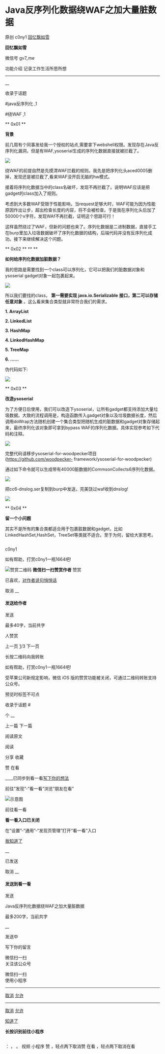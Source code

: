 #  Java反序列化数据绕WAF之加大量脏数据

原创 c0ny1 [ 回忆飘如雪 ](javascript:void\(0\);)

**回忆飘如雪** ![]()

微信号 gv7_me

功能介绍 记录工作生活所思所想

____

__

收录于话题

#java反序列化 ,1

#绕WAF ,1

**  0x01 **

 **背景**

  

  

前几周有个同事发给我一个授权的站点,需要拿下webshell权限。发现存在Java反序列化漏洞，但是有WAF,ysoserial生成的序列化数据直接就被拦截了。

![](https://raw.githubusercontent.com/tuchuang9/tc1/refs/heads/main/public/20210830104323.png)

绕WAF的前提自然是先摸清WAF拦截的规则。我先是把序列化头aced0005删掉，发现还是被拦截了,看来WAF没开启无脑的hw模式。

  

接着将序列化数据当中的class名破坏，发现不再拦截了。说明WAF应该是把gadget的class加入了规则。

  

考虑到大多数WAF受限于性能影响，当request足够大时，WAF可能为因为性能原因作出让步，超出检查长度的内容，将不会被检查。于是我在序列化头后加了50000个x字符，发现WAf不再拦截，证明这个思路可行！

  

这样虽然绕过了WAF，但新的问题也来了。序列化数据是二进制数据，直接手工在burp里加入垃圾数据破坏了序列化数据的结构，后端代码并没有反序列化成功。接下来继续解决这个问题。

  

  

 **  0x02 ** ** **

 **如何给序列化数据加脏数据？**

  

  

我的思路是需要找到一个class可以序列化，它可以把我们的脏数据对象和ysoserial gadget对象一起包裹起来。

![](https://raw.githubusercontent.com/tuchuang9/tc1/refs/heads/main/public/20210830104324.png)

所以我们要找的class， **第一需要实现** **java.io.Serializable** **接口，第二可以存储任意对象**
。这么看来集合类型就非常符合我们的需求。

  

 **1\. ArrayList**

 **2\. LinkedList**

 **3\. HashMap**

 **4\. LinkedHashMap**

 **5\. TreeMap**

 **6\. ......**

  

伪代码如下:

![](https://raw.githubusercontent.com/tuchuang9/tc1/refs/heads/main/public/20210830104326.png)

  

  

 **  0x03 **

 **改造ysoserial**

  

  

为了方便日后使用，我们可以改造下ysoserial，让所有gadget都支持添加大量垃圾数据。大致的流程调用是，构造函数传入gadget对象以及垃圾数据长度，然后调用doWrap方法随机创建一个集合类型把随机生成的脏数据和gadget对象存储起来，最终序列化该对象即可拿到bypass
WAF的序列化数据。具体实现参考如下代码和注释。

![](https://raw.githubusercontent.com/tuchuang9/tc1/refs/heads/main/public/20210830104327.png)

完整代码请移步ysoserial-for-woodpecker项目(https://github.com/woodpecker-
framework/ysoserial-for-woodpecker)

  

通过如下命令就可以生成带有40000脏数据的CommsonCollects6序列化数据。

![](https://raw.githubusercontent.com/tuchuang9/tc1/refs/heads/main/public/20210830104330.png)

把cc6-dnslog.ser复制到burp中发送，完美饶过waf收到dnslog!

![](https://raw.githubusercontent.com/tuchuang9/tc1/refs/heads/main/public/20210830104332.png)

  

  

 **  0x04 **

 **留一个小问题**

  

  

其实不是所有的集合类都适合用于包裹脏数据和gadget，比如LinkedHashSet,HashSet，TreeSet等类就不适合。至于为何，留给大家思考。

  

![]()

c0ny1

如有帮助，打赏c0ny1一瓶1664吧!

![赞赏二维码]() **微信扫一扫赞赏作者** 赞赏

已喜欢，[对作者说句悄悄话](javascript:;)

取消 __

#### 发送给作者

发送

最多40字，当前共字

[](javascript:;) 人赞赏

上一页 [1](javascript:;)/3 下一页

长按二维码向我转账

如有帮助，打赏c0ny1一瓶1664吧!

受苹果公司新规定影响，微信 iOS 版的赞赏功能被关闭，可通过二维码转账支持公众号。

预览时标签不可点

收录于话题 #

个 __

上一篇 下一篇

阅读原文

阅读

分享 收藏

赞 在看

____已同步到看一看[写下你的想法](javascript:;)

前往“发现”-“看一看”浏览“朋友在看”

![示意图](//res.wx.qq.com/mmbizwap/zh_CN/htmledition/images/pic/appmsg/pic_like_comment55871f.png)

前往看一看

**看一看入口已关闭**

在“设置”-“通用”-“发现页管理”打开“看一看”入口

[我知道了](javascript:;)

__

已发送

取消 __

####  发送到看一看

发送

Java反序列化数据绕WAF之加大量脏数据

最多200字，当前共字

__

发送中

写下你的留言

微信扫一扫  
关注该公众号

微信扫一扫  
使用小程序

****

[取消](javascript:void\(0\);) [允许](javascript:void\(0\);)

****

[取消](javascript:void\(0\);) [允许](javascript:void\(0\);)

[知道了](javascript:;)

**长按识别前往小程序**

![]()

： ， 。 视频 小程序 赞 ，轻点两下取消赞 在看 ，轻点两下取消在看


